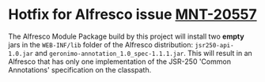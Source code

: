 # Hotfix for Alfresco issue [MNT-20557](https://issues.alfresco.com/jira/browse/MNT-20557)

The Alfresco Module Package build by this project will install two **empty** jars in the `WEB-INF/lib` folder
of the Alfresco distribution: `jsr250-api-1.0.jar` and `geronimo-annotation_1.0_spec-1.1.1.jar`. This 
will result in an Alfresco that has only one implementation of the JSR-250 'Common Annotations' specification 
on the classpath.